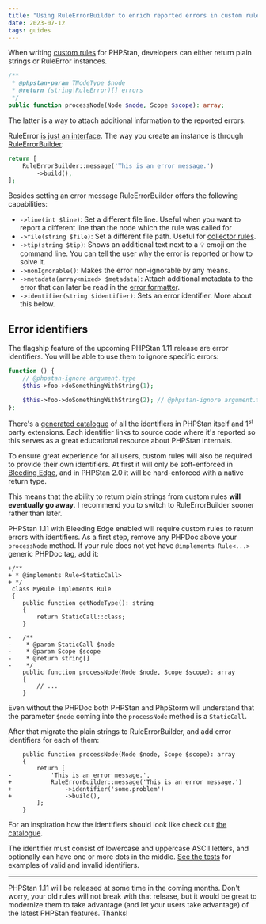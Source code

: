```yaml
---
title: "Using RuleErrorBuilder to enrich reported errors in custom rules"
date: 2023-07-12
tags: guides
---
```


When writing [custom rules](/developing-extensions/rules) for PHPStan, developers can either return plain strings or RuleError instances.

```php
/**
 * @phpstan-param TNodeType $node
 * @return (string|RuleError)[] errors
 */
public function processNode(Node $node, Scope $scope): array;
```

The latter is a way to attach additional information to the reported errors.

RuleError [is just an interface](https://github.com/phpstan/phpstan-src/blob/2.1.x/src/Rules/RuleError.php). The way you create an instance is through [RuleErrorBuilder](https://apiref.phpstan.org/2.1.x/PHPStan.Rules.RuleErrorBuilder.html):

```php
return [
	RuleErrorBuilder::message('This is an error message.')
		->build(),
];
```

Besides setting an error message RuleErrorBuilder offers the following capabilities:

* `->line(int $line)`: Set a different file line. Useful when you want to report a different line than the node which the rule was called for
* `->file(string $file)`: Set a different file path. Useful for [collector rules](/developing-extensions/collectors).
* `->tip(string $tip)`: Shows an additional text next to a 💡 emoji on the command line. You can tell the user why the error is reported or how to solve it.
* `->nonIgnorable()`: Makes the error non-ignorable by any means.
* `->metadata(array<mixed> $metadata)`: Attach additional metadata to the error that can later be read in the [error formatter](/developing-extensions/error-formatters).
* `->identifier(string $identifier)`: Sets an error identifier. More about this below.


Error identifiers
----------------

The flagship feature of the upcoming PHPStan 1.11 release are error identifiers. You will be able to use them to ignore specific errors:

```php
function () {
	// @phpstan-ignore argument.type
	$this->foo->doSomethingWithString(1);

	$this->foo->doSomethingWithString(2); // @phpstan-ignore argument.type
};
```

There's a [generated catalogue](/error-identifiers) of all the identifiers in PHPStan itself and 1<sup>st</sup> party extensions. Each identifier links to source code where it's reported so this serves as a great educational resource about PHPStan internals.

To ensure great experience for all users, custom rules will also be required to provide their own identifiers. At first it will only be soft-enforced in [Bleeding Edge](/blog/what-is-bleeding-edge), and in PHPStan 2.0 it will be hard-enforced with a native return type.

This means that the ability to return plain strings from custom rules **will eventually go away**. I recommend you to switch to RuleErrorBuilder sooner rather than later.

PHPStan 1.11 with Bleeding Edge enabled will require custom rules to return errors with identifiers. As a first step, remove any PHPDoc above your `processNode` method. If your rule does not yet have `@implements Rule<...>` generic PHPDoc tag, add it:

```diff-php
+/**
+ * @implements Rule<StaticCall>
+ */
 class MyRule implements Rule
 {
 	public function getNodeType(): string
 	{
 		return StaticCall::class;
 	}

-	/**
-	 * @param StaticCall $node
-	 * @param Scope $scope
-	 * @return string[]
-	 */
 	public function processNode(Node $node, Scope $scope): array
 	{
 		// ...
 	}
```

Even without the PHPDoc both PHPStan and PhpStorm will understand that the parameter `$node` coming into the `processNode` method is a `StaticCall`.

After that migrate the plain strings to RuleErrorBuilder, and add error identifiers for each of them:

```diff-php
 	public function processNode(Node $node, Scope $scope): array
 	{
 		return [
-			'This is an error message.',
+			RuleErrorBuilder::message('This is an error message.')
+				->identifier('some.problem')
+				->build(),
 		];
 	}
```

For an inspiration how the identifiers should look like check out [the catalogue](/error-identifiers).

The identifier must consist of lowercase and uppercase ASCII letters, and optionally can have one or more dots in the middle. [See the tests](https://github.com/phpstan/phpstan-src/blob/2.1.x/tests/PHPStan/Analyser/ErrorTest.php) for examples of valid and invalid identifiers.

------------

PHPStan 1.11 will be released at some time in the coming months. Don't worry, your old rules will not break with that release, but it would be great to modernize them to take advantage (and let your users take advantage) of the latest PHPStan features. Thanks!
